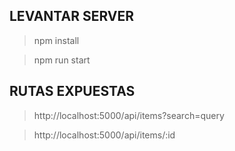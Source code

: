 ## LEVANTAR SERVER

> npm install

> npm run start

## RUTAS EXPUESTAS

>http://localhost:5000/api/items?search=query

>http://localhost:5000/api/items/:id